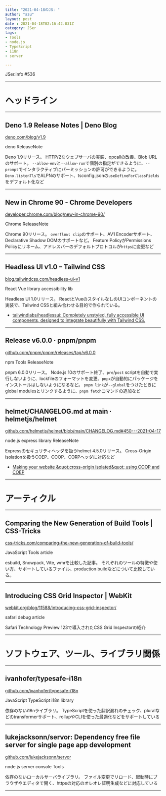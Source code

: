 ```yaml
---
title: "2021-04-18のJS: "
author: "azu"
layout: post
date : 2021-04-18T02:16:42.031Z
category: JSer
tags:
- Tools
- node.js
- TypeScript
- i18n
- server

---
```


JSer.info #536

----

<h1 class="site-genre">ヘッドライン</h1>

----

## Deno 1.9 Release Notes | Deno Blog
[deno.com/blog/v1.9](https://deno.com/blog/v1.9 "Deno 1.9 Release Notes | Deno Blog")
<p class="jser-tags jser-tag-icon"><span class="jser-tag">deno</span> <span class="jser-tag">ReleaseNote</span></p>

Deno 1.9リリース。
HTTP/2なウェブサーバの実装、opcallの改善、Blob URLのサポート。
`--allow-env`と`--allow-run`で個別の指定ができるように、`--prompt`でインタラクティブにパーミッションの許可ができるように。
`Deno.listenTls`でALPNのサポート、tsconfig.jsonの`useDefineForClassFields`をデフォルト化など


----

## New in Chrome 90 - Chrome Developers
[developer.chrome.com/blog/new-in-chrome-90/](https://developer.chrome.com/blog/new-in-chrome-90/ "New in Chrome 90 - Chrome Developers")
<p class="jser-tags jser-tag-icon"><span class="jser-tag">Chrome</span> <span class="jser-tag">ReleaseNote</span></p>

Chrome 90リリース。
`overflow: clip`のサポート、AV1 Encoderサポート、Declarative Shadow DOMのサポートなど。
Feature PolicyがPermissions Policyにリネーム、アドレスバーのデフォルトプロトコルが`https`に変更など


----

## Headless UI v1.0 – Tailwind CSS
[blog.tailwindcss.com/headless-ui-v1](https://blog.tailwindcss.com/headless-ui-v1 "Headless UI v1.0 – Tailwind CSS")
<p class="jser-tags jser-tag-icon"><span class="jser-tag">React</span> <span class="jser-tag">Vue</span> <span class="jser-tag">library</span> <span class="jser-tag">accessibility</span> <span class="jser-tag">lib</span></p>

Headless UI 1.0リリース。
ReactとVueのスタイルなしのUIコンポーネントの実装で、Tailwind CSSと組み合わせる目的で作られている。

- [tailwindlabs/headlessui: Completely unstyled, fully accessible UI components, designed to integrate beautifully with Tailwind CSS.](https://github.com/tailwindlabs/headlessui "tailwindlabs/headlessui: Completely unstyled, fully accessible UI components, designed to integrate beautifully with Tailwind CSS.")

----

## Release v6.0.0 · pnpm/pnpm
[github.com/pnpm/pnpm/releases/tag/v6.0.0](https://github.com/pnpm/pnpm/releases/tag/v6.0.0 "Release v6.0.0 · pnpm/pnpm")
<p class="jser-tags jser-tag-icon"><span class="jser-tag">npm</span> <span class="jser-tag">Tools</span> <span class="jser-tag">ReleaseNote</span></p>

pnpm 6.0.0リリース。
Node.js 10のサポート終了、`pre`/`post` scriptを自動で実行しないように、lockfileのフォーマットを変更、`pnpx`が自動的にパッケージをインストールはしないようになるなど。
`pnpm link`が`--global`をつけたときにglobal modulesとリンクするように、`pnpm fetch`コマンドの追加など


----

## helmet/CHANGELOG.md at main · helmetjs/helmet
[github.com/helmetjs/helmet/blob/main/CHANGELOG.md#450---2021-04-17](https://github.com/helmetjs/helmet/blob/main/CHANGELOG.md#450---2021-04-17 "helmet/CHANGELOG.md at main · helmetjs/helmet")
<p class="jser-tags jser-tag-icon"><span class="jser-tag">node.js</span> <span class="jser-tag">express</span> <span class="jser-tag">library</span> <span class="jser-tag">ReleaseNote</span></p>

Expressのセキュリティヘッダを扱うhelmet 4.5.0リリース。
Cross-Origin isolationを扱うCOEP、COOP、CORPヘッダに対応など

- [Making your website &amp;quot;cross-origin isolated&amp;quot; using COOP and COEP](https://web.dev/coop-coep/ "Making your website &amp;amp;quot;cross-origin isolated&amp;amp;quot; using COOP and COEP")

----
<h1 class="site-genre">アーティクル</h1>

----

## Comparing the New Generation of Build Tools | CSS-Tricks
[css-tricks.com/comparing-the-new-generation-of-build-tools/](https://css-tricks.com/comparing-the-new-generation-of-build-tools/ "Comparing the New Generation of Build Tools | CSS-Tricks")
<p class="jser-tags jser-tag-icon"><span class="jser-tag">JavaScript</span> <span class="jser-tag">Tools</span> <span class="jser-tag">article</span></p>

esbuild, Snowpack, Vite, wmrを比較した記事。
それぞれのツールの特徴や使い方、サポートしているファイル、production buildなどについて比較している。


----

## Introducing CSS Grid Inspector | WebKit
[webkit.org/blog/11588/introducing-css-grid-inspector/](https://webkit.org/blog/11588/introducing-css-grid-inspector/ "Introducing CSS Grid Inspector | WebKit")
<p class="jser-tags jser-tag-icon"><span class="jser-tag">safari</span> <span class="jser-tag">debug</span> <span class="jser-tag">article</span></p>

Safari Technology Preview 123で導入されたCSS Grid Inspectorの紹介


----
<h1 class="site-genre">ソフトウェア、ツール、ライブラリ関係</h1>

----

## ivanhofer/typesafe-i18n
[github.com/ivanhofer/typesafe-i18n](https://github.com/ivanhofer/typesafe-i18n "ivanhofer/typesafe-i18n")
<p class="jser-tags jser-tag-icon"><span class="jser-tag">JavaScript</span> <span class="jser-tag">TypeScript</span> <span class="jser-tag">i18n</span> <span class="jser-tag">library</span></p>

依存のないi18nライブラリ。
TypeScriptを使った翻訳漏れのチェック、pluralなどのtransformerサポート、rollupやCLIを使った最適化などをサポートしている


----

## lukejacksonn/servor: Dependency free file server for single page app development
[github.com/lukejacksonn/servor](https://github.com/lukejacksonn/servor "lukejacksonn/servor: Dependency free file server for single page app development")
<p class="jser-tags jser-tag-icon"><span class="jser-tag">node.js</span> <span class="jser-tag">server</span> <span class="jser-tag">console</span> <span class="jser-tag">Tools</span></p>

依存のないローカルサーバライブラリ。
ファイル変更でリロード、起動時にブラウザやエディタで開く、httpsの対応のオレオレ証明生成などに対応している


----
